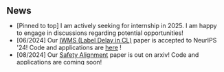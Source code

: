 <h1 id="news"></h1>

<h2 style="margin:30px 0px 10px;">News</h2>

<style>
  #scrollableDiv {
    min-height: 100px;
    height: 100px;
    overflow-y: hidden;
    opacity: 1;
    transition: height 0.5s ease-in-out, opacity 0.5s ease-in-out;
  }
</style>

<ul id="scrollableDiv" onmouseover="showScrollbar()" onmouseout="hideScrollbar()">
  <li>[Pinned to top] I am actively seeking for internship in 2025. I am happy to engage in discussions regarding potential opportunities!</li>
  <li>[06/2024] Our <a href="https://arxiv.org/abs/2312.00923">IWMS (Label Delay in CL)</a> paper is accepted to NeurIPS '24! Code and applications are <a href="https://botcs.github.io/label-delay/">here</a> !</li>
  <li>[08/2024] Our <a href="https://arxiv.org/abs/2408.15313">Safety Alignment</a> paper is out on arxiv! Code and applications are coming soon!</li>
  <li>[06/2024] Our <a href="https://arxiv.org/abs/2308.12462">SPU</a> paper is accepted to CVPR '24! Code and applications are <a href="https://wx-zhang.github.io/spu/html/">here</a> !</li>
  <li>[01/2024] One paper accepted to ICLR '24!</li>
  <li>[07/2023] Started my internship at Oxford.</li>
  <li>[07/2023] One paper accepted to ICCV '23!</li>
  <li>[04/2023] One paper accepted to ICML'23!</li>
  <li>[01/2022] Started my Ph.D at KAUST.</li>
  <li>[12/2021] Defended my master thesis, titled <em>Factorized lifelong machine learning on non-stationary tasks: An algorithm and analysis.</em></li>
</ul>

<p></p>
<script>
  function showScrollbar() {
    var div = document.getElementById('scrollableDiv');
    div.style.height = div.scrollHeight + 'px';
    div.style.opacity = 1;
  }
  function hideScrollbar() {
    var div = document.getElementById('scrollableDiv');
    div.style.height = '100px';
    div.style.opacity = 1;
  }
</script>